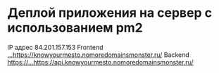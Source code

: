 # Деплой приложения на сервер с использованием pm2

IP адрес 84.201.157.153
Frontend [...](https://knowyourmesto.nomoredomainsmonster.ru/)https://knowyourmesto.nomoredomainsmonster.ru/
Backend [https://...](https://api.knowyourmesto.nomoredomainsmonster.ru/)https://api.knowyourmesto.nomoredomainsmonster.ru/
